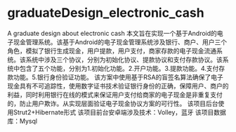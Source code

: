 # graduateDesign_electronic_cash
A graduate design about electronic cash
本文旨在实现一个基于Android的电子现金管理系统。该基于Android的电子现金管理系统涉及银行、商户、用户三个角色，模拟了银行生成现金，用户提款，用户支付，商家存款的电子现金流通系统。该系统中涉及三个协议，分别为初始化协议、提款协议和支付存款协议。该系统中包含了五个功能，分别为1.初始化功能。2.开户功能。3.提款功能。4.支付存款功能。5.银行身份验证功能。
该方案中使用基于RSA的盲签名算法确保了电子现金具有不可追踪性，使用数字证书技术验证银行身份的正确，保障用户、商户的利益，同时利用银行在线的模式来保证用户支付给商家的电子现金是非重复支付的，防止用户欺诈。从实现层面验证电子现金协议方案的可行性。
该项目后台使用Strut2+Hibernate形式
该项目前台安卓端涉及技术：Volley，蓝牙
该项目数据库：Mysql
